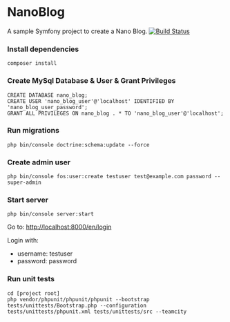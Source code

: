 NanoBlog
========

A sample Symfony project to create a Nano Blog. [![Build Status](https://travis-ci.org/ismailatkurt/test-nano-blog.svg?branch=master)](https://travis-ci.org/ismailatkurt/test-nano-blog)

### Install dependencies
```
composer install
```

### Create MySql Database & User & Grant Privileges

```
CREATE DATABASE nano_blog;
CREATE USER 'nano_blog_user'@'localhost' IDENTIFIED BY 'nano_blog_user_password';
GRANT ALL PRIVILEGES ON nano_blog . * TO 'nano_blog_user'@'localhost';
```

### Run migrations
```
php bin/console doctrine:schema:update --force
```

### Create admin user
```
php bin/console fos:user:create testuser test@example.com password --super-admin
```

### Start server
```
php bin/console server:start
```

Go to: [http://localhost:8000/en/login](http://localhost:8000/en/login)

Login with:
 - username: testuser
 - password: password

### Run unit tests
```
cd [project root]
php vendor/phpunit/phpunit/phpunit --bootstrap tests/unittests/Bootstrap.php --configuration tests/unittests/phpunit.xml tests/unittests/src --teamcity
```



